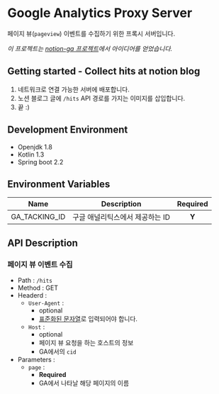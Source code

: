 # Google Analytics Proxy Server

페이지 뷰(`pageview`) 이벤트를 수집하기 위한 프록시 서버입니다. 

*이 프로젝트는 [notion-ga 프로젝트](https://github.com/mskims/notion-ga)에서 아이디어를 얻었습니다.*

## Getting started - Collect hits at notion blog 

1. 네트워크로 연결 가능한 서버에 배포합니다.
1. 노션 블로그 글에 `/hits` API 경로를 가지는 이미지를 삽입합니다.
1. 끝 :) 

## Development Environment

* Openjdk 1.8
* Kotlin 1.3
* Spring boot 2.2

## Environment Variables

| Name | Description | Required |
| :----: | :---: | :---: |
| GA_TACKING_ID | 구글 애널리틱스에서 제공하는 ID | **Y** |

## API Description

### 페이지 뷰 이벤트 수집

* Path : `/hits`
* Method : GET
* Headerd :
   * `User-Agent` : 
      * optional
      * [표준화된 문자열](https://en.wikipedia.org/wiki/User_agent#Format)로 입력되어야 합니다.
   * `Host` :
      * optional
      * 페이지 뷰 요청을 하는 호스트의 정보
      * GA에서의 `cid`
* Parameters :
   * `page` : 
     * **Required**
     * GA에서 나타날 해당 페이지의 이름


